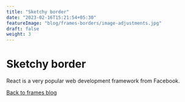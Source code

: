 ```yaml
---
title: "Sketchy border"
date: "2023-02-16T15:21:54+05:30"
featureImage: "blog/frames-borders/image-adjustments.jpg"
draft: false
weight: 3
---
```


# Sketchy border

React is a very popular web development framework from Facebook.

[Back to frames blog](/blog/frames-borders)
